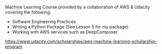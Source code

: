 Machine Learning Course provided by a collaboration of AWS & Udacity covering the following:

- Software Engineering Practices
- Writing a Python Package (See Lesson 5 for my package)
- Working with AWS services such as DeepComposer

https://www.udacity.com/scholarships/aws-machine-learning-scholarship-program
